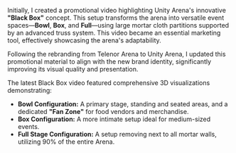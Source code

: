 
Initially, I created a promotional video highlighting Unity Arena's innovative **"Black Box"** concept. This setup transforms the arena into versatile event spaces—**Bowl**, **Box**, and **Full**—using large mortar cloth partitions supported by an advanced truss system. This video became an essential marketing tool, effectively showcasing the arena's adaptability.

Following the rebranding from Telenor Arena to Unity Arena, I updated this promotional material to align with the new brand identity, significantly improving its visual quality and presentation.

The latest Black Box video featured comprehensive 3D visualizations demonstrating:

- **Bowl Configuration:** A primary stage, standing and seated areas, and a dedicated **"Fan Zone"** for food vendors and merchandise.
- **Box Configuration:** A more intimate setup ideal for medium-sized events.
- **Full Stage Configuration:** A setup removing next to all mortar walls, utilizing 90% of the entire Arena.